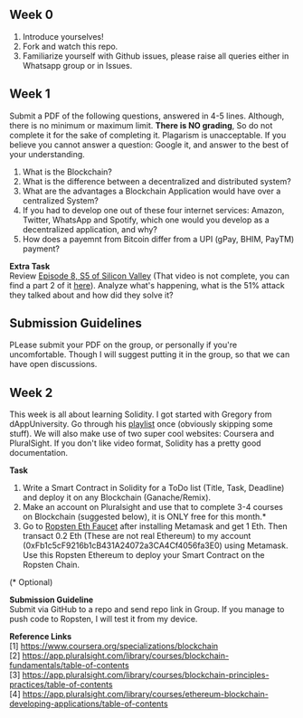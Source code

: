 ## Week 0

1. Introduce yourselves!
2. Fork and watch this repo.
3. Familiarize yourself with Github issues, please raise all queries either in Whatsapp group or in Issues.

## Week 1

Submit a PDF of the following questions, answered in 4-5 lines. Although, there is no minimum or maximum limit. <b>There is NO grading</b>, So do not complete it for the sake of completing it. Plagarism is unacceptable. If you believe you cannot answer a question: Google it, and answer to the best of your understanding.

1. What is the Blockchain?
2. What is the difference between a decentralized and distributed system?
3. What are the advantages a Blockchain Application would have over a centralized System?
4. If you had to develop one out of these four internet services: Amazon, Twitter, WhatsApp and Spotify, which one would you develop as a decentralized application, and why?
5. How does a payemnt from Bitcoin differ from a UPI (gPay, BHIM, PayTM) payment?

<b>Extra Task</b><br>
Review <a href = "https://www.youtube.com/watch?v=mhUjJmGguY0">Episode 8, S5 of Silicon Valley<a> (That video is not complete, you can find a part 2 of it <a href = "https://www.youtube.com/watch?v=W8W7xhN2ue8">here</a>). Analyze what's happening, what is the 51% attack they talked about and how did they solve it?
  
## Submission Guidelines

PLease submit your PDF on the group, or personally if you're uncomfortable. Though I will suggest putting it in the group, so that we can have open discussions.

## Week 2

This week is all about learning Solidity. I got started with Gregory from dAppUniversity. Go through his <a href = "https://www.youtube.com/playlist?list=PLbbtODcOYIoE0D6fschNU4rqtGFRpk3ea">playlist</a> once (obviously skipping some stuff). We will also make use of two super cool websites: Coursera and PluralSight. If you don't like video format, Solidity has a pretty good documentation.

**Task**
1. Write a Smart Contract in Solidity for a ToDo list (Title, Task, Deadline) and deploy it on any Blockchain (Ganache/Remix).
2. Make an account on Pluralsight and use that to complete 3-4 courses on Blockchain (suggested below), it is ONLY free for this month.*
3. Go to <a href="https://faucet.metamask.io/">Ropsten Eth Faucet</a> after installing Metamask and get 1 Eth. Then transact 0.2 Eth (These are not real Ethereum) to my account (0xFb1c5cF9216b1cB431A24072a3CA4Cf4056fa3E0) using Metamask. Use this Ropsten Ethereum to deploy your Smart Contract on the Ropsten Chain.<br>

(* Optional)<br>

**Submission Guideline**<br>
Submit via GitHub to a repo and send repo link in Group. If you manage to push code to Ropsten, I will test it from my device.

**Reference Links**<br>
[1] https://www.coursera.org/specializations/blockchain<br>
[2] https://app.pluralsight.com/library/courses/blockchain-fundamentals/table-of-contents<br>
[3] https://app.pluralsight.com/library/courses/blockchain-principles-practices/table-of-contents<br>
[4] https://app.pluralsight.com/library/courses/ethereum-blockchain-developing-applications/table-of-contents<br>
